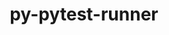 ---
title: "py-pytest-runner"
layout: cache
categories: [package, develop-2024-06-02]
meta: {"versions": ["6.0.0"], "compilers": ["gcc@=11.1.0", "gcc@=11.4.0", "gcc@=7.3.1", "gcc@=9.4.0", "oneapi@=2024.0.0"], "oss": ["amzn2", "ubuntu20.04", "ubuntu22.04"], "platforms": ["linux"], "targets": ["aarch64", "neoverse_n1", "neoverse_v1", "neoverse_v2", "ppc64le", "x86_64_v3"], "stacks": ["aws-isc", "aws-isc-aarch64", "data-vis-sdk", "e4s", "e4s-neoverse-v2", "e4s-neoverse_v1", "e4s-oneapi", "e4s-power", "root"], "num_specs": 9, "num_specs_by_stack": {"aws-isc-aarch64": 2, "root": 9, "aws-isc": 1, "e4s-power": 1, "data-vis-sdk": 1, "e4s-neoverse_v1": 1, "e4s-neoverse-v2": 1, "e4s": 1, "e4s-oneapi": 1}}
spec_details: [{"hash": "tnu526weedpyka7ywkzyit4ctf46zlt4", "compiler": "gcc@=7.3.1", "versions": ["6.0.0"], "os": "amzn2", "platform": "linux", "target": "aarch64", "variants": ["build_system=python_pip"], "stacks": ["aws-isc-aarch64", "root"], "size": "-", "tarball": "https://binaries.spack.io/develop-2024-06-02/build_cache/linux-amzn2-aarch64/gcc-7.3.1/py-pytest-runner-6.0.0/linux-amzn2-aarch64-gcc-7.3.1-py-pytest-runner-6.0.0-tnu526weedpyka7ywkzyit4ctf46zlt4.spack"}, {"hash": "5pymyxqz4fktveynioeq6hwkeu3drazl", "compiler": "gcc@=7.3.1", "versions": ["6.0.0"], "os": "amzn2", "platform": "linux", "target": "neoverse_n1", "variants": ["build_system=python_pip"], "stacks": ["aws-isc-aarch64", "root"], "size": "-", "tarball": "https://binaries.spack.io/develop-2024-06-02/build_cache/linux-amzn2-neoverse_n1/gcc-7.3.1/py-pytest-runner-6.0.0/linux-amzn2-neoverse_n1-gcc-7.3.1-py-pytest-runner-6.0.0-5pymyxqz4fktveynioeq6hwkeu3drazl.spack"}, {"hash": "gxgmsqjwxbdnjc4hw533fl7tkzfkpzwn", "compiler": "gcc@=7.3.1", "versions": ["6.0.0"], "os": "amzn2", "platform": "linux", "target": "x86_64_v3", "variants": ["build_system=python_pip"], "stacks": ["aws-isc", "root"], "size": "-", "tarball": "https://binaries.spack.io/develop-2024-06-02/build_cache/linux-amzn2-x86_64_v3/gcc-7.3.1/py-pytest-runner-6.0.0/linux-amzn2-x86_64_v3-gcc-7.3.1-py-pytest-runner-6.0.0-gxgmsqjwxbdnjc4hw533fl7tkzfkpzwn.spack"}, {"hash": "vvqygmtuq2hxjdjqut73rfmwyy3ttoii", "compiler": "gcc@=9.4.0", "versions": ["6.0.0"], "os": "ubuntu20.04", "platform": "linux", "target": "ppc64le", "variants": ["build_system=python_pip"], "stacks": ["e4s-power", "root"], "size": "-", "tarball": "https://binaries.spack.io/develop-2024-06-02/build_cache/linux-ubuntu20.04-ppc64le/gcc-9.4.0/py-pytest-runner-6.0.0/linux-ubuntu20.04-ppc64le-gcc-9.4.0-py-pytest-runner-6.0.0-vvqygmtuq2hxjdjqut73rfmwyy3ttoii.spack"}, {"hash": "5xnbe5g3saytvdipvw3ilmpcmsmzub2s", "compiler": "gcc@=11.1.0", "versions": ["6.0.0"], "os": "ubuntu20.04", "platform": "linux", "target": "x86_64_v3", "variants": ["build_system=python_pip"], "stacks": ["data-vis-sdk", "root"], "size": "-", "tarball": "https://binaries.spack.io/develop-2024-06-02/build_cache/linux-ubuntu20.04-x86_64_v3/gcc-11.1.0/py-pytest-runner-6.0.0/linux-ubuntu20.04-x86_64_v3-gcc-11.1.0-py-pytest-runner-6.0.0-5xnbe5g3saytvdipvw3ilmpcmsmzub2s.spack"}, {"hash": "22mqmon2eg7wkad2vac4hbqstvw5g7ua", "compiler": "gcc@=11.4.0", "versions": ["6.0.0"], "os": "ubuntu22.04", "platform": "linux", "target": "neoverse_v1", "variants": ["build_system=python_pip"], "stacks": ["e4s-neoverse_v1", "root"], "size": "-", "tarball": "https://binaries.spack.io/develop-2024-06-02/build_cache/linux-ubuntu22.04-neoverse_v1/gcc-11.4.0/py-pytest-runner-6.0.0/linux-ubuntu22.04-neoverse_v1-gcc-11.4.0-py-pytest-runner-6.0.0-22mqmon2eg7wkad2vac4hbqstvw5g7ua.spack"}, {"hash": "imjr5dypotcvvuimcwytwuy24zw5t6xj", "compiler": "gcc@=11.4.0", "versions": ["6.0.0"], "os": "ubuntu22.04", "platform": "linux", "target": "neoverse_v2", "variants": ["build_system=python_pip"], "stacks": ["e4s-neoverse-v2", "root"], "size": "-", "tarball": "https://binaries.spack.io/develop-2024-06-02/build_cache/linux-ubuntu22.04-neoverse_v2/gcc-11.4.0/py-pytest-runner-6.0.0/linux-ubuntu22.04-neoverse_v2-gcc-11.4.0-py-pytest-runner-6.0.0-imjr5dypotcvvuimcwytwuy24zw5t6xj.spack"}, {"hash": "l7dv47kqdd6iaqf25rjqwek7wdko5jqr", "compiler": "gcc@=11.4.0", "versions": ["6.0.0"], "os": "ubuntu22.04", "platform": "linux", "target": "x86_64_v3", "variants": ["build_system=python_pip"], "stacks": ["root", "e4s"], "size": "-", "tarball": "https://binaries.spack.io/develop-2024-06-02/build_cache/linux-ubuntu22.04-x86_64_v3/gcc-11.4.0/py-pytest-runner-6.0.0/linux-ubuntu22.04-x86_64_v3-gcc-11.4.0-py-pytest-runner-6.0.0-l7dv47kqdd6iaqf25rjqwek7wdko5jqr.spack"}, {"hash": "ycfd7b3xagh6zniqzsufss762qn65pab", "compiler": "oneapi@=2024.0.0", "versions": ["6.0.0"], "os": "ubuntu22.04", "platform": "linux", "target": "x86_64_v3", "variants": ["build_system=python_pip"], "stacks": ["e4s-oneapi", "root"], "size": "-", "tarball": "https://binaries.spack.io/develop-2024-06-02/build_cache/linux-ubuntu22.04-x86_64_v3/oneapi-2024.0.0/py-pytest-runner-6.0.0/linux-ubuntu22.04-x86_64_v3-oneapi-2024.0.0-py-pytest-runner-6.0.0-ycfd7b3xagh6zniqzsufss762qn65pab.spack"}]
---